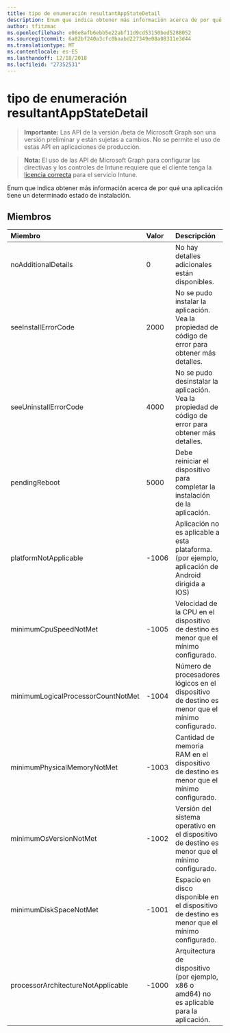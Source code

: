 ```yaml
---
title: tipo de enumeración resultantAppStateDetail
description: Enum que indica obtener más información acerca de por qué una aplicación tiene un determinado estado de instalación.
author: tfitzmac
ms.openlocfilehash: e06e8afb6ebb5e22abf11d9cd53150bed5288052
ms.sourcegitcommit: 6a82bf240a3cfc0baabd227349e08a08311e3d44
ms.translationtype: MT
ms.contentlocale: es-ES
ms.lasthandoff: 12/18/2018
ms.locfileid: "27352531"
---
```

# <a name="resultantappstatedetail-enum-type"></a>tipo de enumeración resultantAppStateDetail

> **Importante:** Las API de la versión /beta de Microsoft Graph son una versión preliminar y están sujetas a cambios. No se permite el uso de estas API en aplicaciones de producción.

> **Nota:** El uso de las API de Microsoft Graph para configurar las directivas y los controles de Intune requiere que el cliente tenga la [licencia correcta](https://go.microsoft.com/fwlink/?linkid=839381) para el servicio Intune.

Enum que indica obtener más información acerca de por qué una aplicación tiene un determinado estado de instalación.
## <a name="members"></a>Miembros
|Miembro	|Valor|Descripción|
|:---|:---|:---|
|noAdditionalDetails|0|No hay detalles adicionales están disponibles.|
|seeInstallErrorCode|2000|No se pudo instalar la aplicación. Vea la propiedad de código de error para obtener más detalles.|
|seeUninstallErrorCode|4000|No se pudo desinstalar la aplicación. Vea la propiedad de código de error para obtener más detalles.|
|pendingReboot|5000|Debe reiniciar el dispositivo para completar la instalación de la aplicación.|
|platformNotApplicable|-1006|Aplicación no es aplicable a esta plataforma. (por ejemplo, aplicación de Android dirigida a IOS)|
|minimumCpuSpeedNotMet|-1005|Velocidad de la CPU en el dispositivo de destino es menor que el mínimo configurado.|
|minimumLogicalProcessorCountNotMet|-1004|Número de procesadores lógicos en el dispositivo de destino es menor que el mínimo configurado.|
|minimumPhysicalMemoryNotMet|-1003|Cantidad de memoria RAM en el dispositivo de destino es menor que el mínimo configurado.|
|minimumOsVersionNotMet|-1002|Versión del sistema operativo en el dispositivo de destino es menor que el mínimo configurado.|
|minimumDiskSpaceNotMet|-1001|Espacio en disco disponible en el dispositivo de destino es menor que el mínimo configurado.|
|processorArchitectureNotApplicable|-1000|Arquitectura de dispositivo (por ejemplo, x86 o amd64) no es aplicable para la aplicación.|






